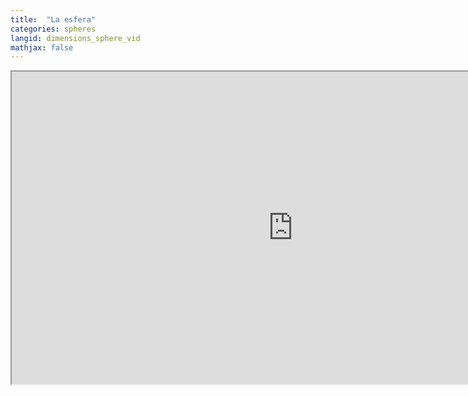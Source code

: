 ```yaml
---
title:  "La esfera"
categories: spheres
langid: dimensions_sphere_vid
mathjax: false
---
```


<iframe width="900" height="500"
	src="https://www.youtube.com/embed/zL3olJKXQo0?rel=0;&start=119;&end=399">
</iframe>


